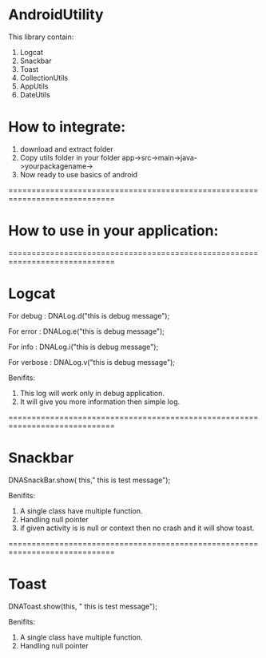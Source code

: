 # AndroidUtility


This library contain:

1. Logcat
2. Snackbar
3. Toast
4. CollectionUtils
5. AppUtils
6. DateUtils

# How to integrate:

1. download and extract folder 
2. Copy utils folder in your folder app->src->main->java->yourpackagename-> <utils>
3. Now ready to use basics of android

=============================================================================
# How to use in your application:
=============================================================================
# Logcat

For debug :
DNALog.d("this is debug message");

For error :
DNALog.e("this is debug message");

For info :
DNALog.i("this is debug message");

For verbose :
DNALog.v("this is debug message");


Benifits:
1. This log will work only in debug application.
2. It will give you more information then simple log.

=============================================================================

# Snackbar


DNASnackBar.show( this," this is test message");


Benifits:
1. A single class have multiple function.
2. Handling null pointer
2. if given activity is is null or context then no crash and it will show toast.

=============================================================================

# Toast

DNAToast.show(this, " this is test message");

Benifits:
1. A single class have multiple function.
2. Handling null pointer

